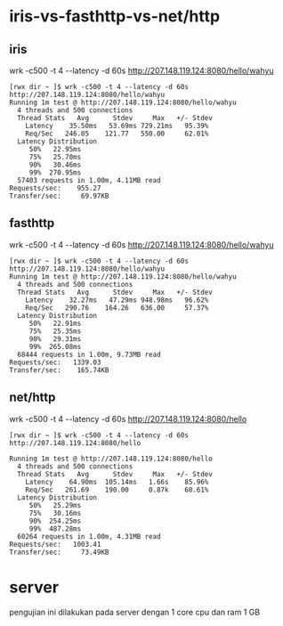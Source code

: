 # iris-vs-fasthttp-vs-net/http

##  iris

 wrk -c500 -t 4 --latency -d 60s http://207.148.119.124:8080/hello/wahyu

	[rwx dir ~ ]$ wrk -c500 -t 4 --latency -d 60s http://207.148.119.124:8080/hello/wahyu
	Running 1m test @ http://207.148.119.124:8080/hello/wahyu
	  4 threads and 500 connections
	  Thread Stats   Avg      Stdev     Max   +/- Stdev
	    Latency    35.50ms   53.69ms 729.21ms   95.39%
	    Req/Sec   246.05    121.77   550.00     62.01%
	  Latency Distribution
	     50%   22.95ms
	     75%   25.70ms
	     90%   30.46ms
	     99%  270.95ms
	  57403 requests in 1.00m, 4.11MB read
	Requests/sec:    955.27
	Transfer/sec:     69.97KB
	
## fasthttp

wrk -c500 -t 4 --latency -d 60s http://207.148.119.124:8080/hello/wahyu

	[rwx dir ~ ]$ wrk -c500 -t 4 --latency -d 60s http://207.148.119.124:8080/hello/wahyu
	Running 1m test @ http://207.148.119.124:8080/hello/wahyu
	  4 threads and 500 connections
	  Thread Stats   Avg      Stdev     Max   +/- Stdev
	    Latency    32.27ms   47.29ms 948.98ms   96.62%
	    Req/Sec   290.76    164.26   636.00     57.37%
	  Latency Distribution
	     50%   22.91ms
	     75%   25.35ms
	     90%   29.31ms
	     99%  265.08ms
	  68444 requests in 1.00m, 9.73MB read
	Requests/sec:   1339.03
	Transfer/sec:    165.74KB
	
## net/http
 wrk -c500 -t 4 --latency -d 60s http://207.148.119.124:8080/hello

	[rwx dir ~ ]$ wrk -c500 -t 4 --latency -d 60s http://207.148.119.124:8080/hello

	Running 1m test @ http://207.148.119.124:8080/hello
	  4 threads and 500 connections
	  Thread Stats   Avg      Stdev     Max   +/- Stdev
	    Latency    64.90ms  105.14ms   1.66s    85.96%
	    Req/Sec   261.69    190.00     0.87k    60.61%
	  Latency Distribution
	     50%   25.29ms
	     75%   30.16ms
	     90%  254.25ms
	     99%  487.28ms
	  60264 requests in 1.00m, 4.31MB read
	Requests/sec:   1003.41
	Transfer/sec:     73.49KB
	
	
# server 

pengujian ini dilakukan pada server dengan 1 core cpu dan ram 1 GB


